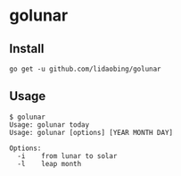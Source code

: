 # golunar

## Install

```shell
go get -u github.com/lidaobing/golunar
```

## Usage

```
$ golunar
Usage: golunar today
Usage: golunar [options] [YEAR MONTH DAY]

Options:
  -i	from lunar to solar
  -l	leap month
```

